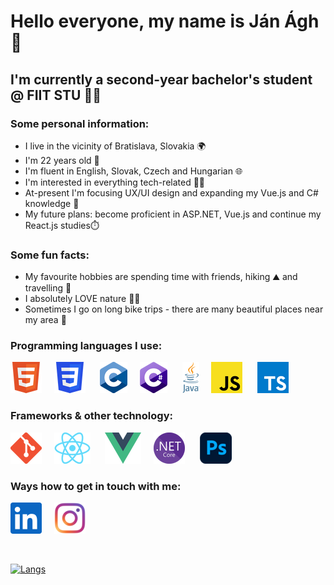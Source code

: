 # Hello everyone, my name is Ján Ágh 🤙

## I'm currently a second-year bachelor's student @ FIIT STU 👨‍💻


### Some personal information:
- I live in the vicinity of Bratislava, Slovakia 🌍
- I'm 22 years old 👷 
- I'm fluent in English, Slovak, Czech and Hungarian 🌐
- I'm interested in everything tech-related 👌🏻
- At-present I'm focusing UX/UI design and expanding my Vue.js and C# knowledge 🧠
- My future plans: become proficient in ASP.NET, Vue.js and continue my React.js studies⏱️

### Some fun facts:
- My favourite hobbies are spending time with friends, hiking ⛰ and travelling 🚀
- I absolutely LOVE nature 🌲🌳
- Sometimes I go on long bike trips - there are many beautiful places near my area 💫

### Programming languages I use:
![](images/rsz_html.png)&nbsp;&nbsp;&nbsp;&nbsp;&nbsp;![](images/rsz_css.png)&nbsp;&nbsp;&nbsp;&nbsp;&nbsp;
![](images/rsz_c.png)&nbsp;&nbsp;&nbsp;&nbsp;&nbsp;![](images/rsz_c%23.png)&nbsp;&nbsp;&nbsp;&nbsp;&nbsp;
![](images/rsz_java.png)&nbsp;&nbsp;&nbsp;&nbsp;&nbsp;![](images/rsz_javascript.png)&nbsp;&nbsp;&nbsp;&nbsp;&nbsp;
![](images/rsz_typescript.png)

### Frameworks & other technology:
![](images/rsz_git.png)&nbsp;&nbsp;&nbsp;&nbsp;&nbsp;![](images/rsz_react.png)&nbsp;&nbsp;&nbsp;&nbsp;&nbsp;
![](images/rsz_vue.png)&nbsp;&nbsp;&nbsp;&nbsp;&nbsp;![](images/rsz_net.png)&nbsp;&nbsp;&nbsp;&nbsp;&nbsp;
![](images/rsz_ph.png)

### Ways how to get in touch with me:
[![](images/linkedin.png)][1]&nbsp;&nbsp;&nbsp;&nbsp;&nbsp;[![](images/instagram-color.png)][2]

<br/>

[![Langs](https://github-readme-stats.vercel.app/api/top-langs/?username=JanAgh42&layout=compact&langs_count=5&theme=merko)](https://github.com/JanAgh42)

[1]: https://www.linkedin.com/in/j%C3%A1n-%C3%A1gh-8073b623a/
[2]: https://www.instagram.com/jani.agh42/